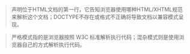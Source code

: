 > <!DOCTYPE>声明位于HTML文档的第一行，它告知浏览器使用哪种HTML/XHTML规范来解析这个文档；DOCTYPE不存在或格式不正确将导致文档以兼容模式呈现。

> 严格模式指的是浏览器按照 W3C 标准解析执行代码；混杂模式则是使用浏览器自己的方式解析执行代码。
